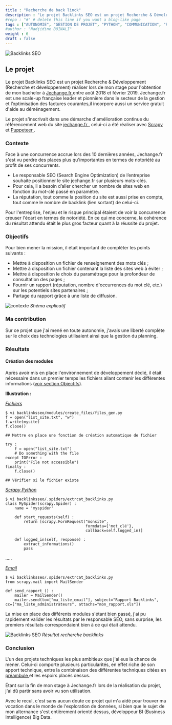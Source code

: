 ```yaml
---
title : "Recherche de back linck"
description : "Le projet Backlinks SEO est un projet Recherche & Développement (Recherche et développement) réaliser lors de mon stage pour l'obtention de mon bachelor à Jechange.fr entre août 2018 et Février 2019."
#repo : "#" # delete this line if you want a blog-like page
tags : ["AUTONOMIE", "GESTION DE PROJET", "PYTHON", "COMMUNICATION", "R&D", "TECHNIQUE"]
#author : "Nadjidine BOINALI"
weight : 6
draft : false
---
```


![Backlinks SEO](../../images/project/home_page/backlink.png)


## Le projet
Le projet Backlinks SEO est un projet Recherche & Développement (Recherche et développement) réaliser lors de mon stage pour l'obtention de mon bachelor à <a href="https ://jechange.fr" target="_blank"> 
Jechange.fr </a> entre août 2018 et février 2019.
Jechange.fr est une scale-up française leader et pionnière dans le secteur de la gestion et l’optimisation des factures courantes,il 
incorpore aussi un service gratuit d'aide au déménagement.

Le projet s'inscrivait dans une démarche d'amélioration continue du référencement web du site <a href="https ://jechange.fr" target="_blank"> jechange.fr </a>, celui-ci a été réaliser avec <a href="https ://scrapy.org" target="_target"> Scrapy </a> et <a href="https ://github.com/puppeteer/puppeteer/" target="_target"> Puppeteer </a>.


### Contexte
Face à une concurrence accrue lors des 10 dernières années, Jechange.fr s'est vu perdre des places plus qu'importantes en termes de notoriété au profit de ses concurrents.

- Le responsable SEO (Search Engine Optimization) de l’entreprise souhaite positionner le site jechange.fr sur plusieurs mots-clés.
- Pour cela, il a besoin d’aller chercher un nombre de sites web en fonction du mot-clé passé
en paramètre.
- La réputation, tout comme la position du site est aussi prise en compte, tout comme le
nombre de backlink (lien sortant) de celui-ci.

Pour l'entreprise, l'enjeu et le risque principal étaient de voir la concurrence creuser l'écart en termes de notoriété.
En ce qui me concerne, la cohérence du résultat attendu était le plus gros facteur quant à la réussite du projet.

### Objectifs

Pour bien mener la mission, il était important de compléter les points suivants :

- Mettre à disposition un fichier de renseignement des mots clés ;
- Mettre à disposition un fichier contenant la liste des sites web à éviter ;
- Mettre à disposition le choix du paramétrage pour la profondeur de consultation des pages ;
- Fournir un rapport (réputation, nombre d'occurrences du mot clé, etc.) sur les potentiels sites partenaires ; 
- Partage du rapport grâce à une liste de diffusion.


![contexte](../../images/project/backlinks/principe.PNG)
<i>Shéma explicatif</i>

### Ma contribution

Sur ce projet que j'ai mené en toute autonomie, j'avais une liberté complète sur le choix des technologies utilisaient ainsi 
que la gestion du planning.

### Résultats
#### Création des modules
Après avoir mis en place l'environnement de développement dédié, il était nécessaire dans un premier temps les fichiers allant contenir les différentes informations (<a href="#objectifs">voir section Objectifs</a>).

<p> <strong>Illustration :</strong> </p>
<p> <i> <u> Fichiers </u></i> </p>

```
$ vi backlinksseo/modules/create_files/files_gen.py
f = open("list_site.txt", "w")
f.write(mysite)
f.close()

## Mettre en place une fonction de création automatique de fichier

try :
    f = open("list_site.txt")
    # Do something with the file
except IOError :
    print("File not accessible")
finally :
    f.close()

## Vérifier si le fichier existe
```

<p> <i> <u> Scrapy Python </u></i> </p>

```
$ vi backlinksseo/.spiders/extrcat_backlinks.py
class MySpider(scrapy.Spider) :
    name = 'myspider'

    def start_requests(self) :
        return [scrapy.FormRequest("monsite",
                                   formdata={'mot_clé'},
                                   callback=self.logged_in)]

    def logged_in(self, response) :
        extract_informations()
        pass

```

.....

<p> <i> <u> Email </u></i> </p>

```
$ vi backlinksseo/.spiders/extrcat_backlinks.py
from scrapy.mail import MailSender

def send_rapport () :
    mailer = MailSender()
    mailer.send(to=["ma_liste_email"], subject="Rapport Backlinks", cc=["ma_liste_administrateurs", attachs="mon_rapport.xls"])

```

La mise en place des différents modules s'étant bien passé, j'ai pu rapidement valider les résultats par le responsable SEO, sans surprise,
les premiers résultats correspondaient bien à ce qui était attendu.

![Backlinks SEO](../../images/project/backlinks/resultats.PNG)
<i>Résultat recherche backlinks</i>


### Conclusion

L'un des projets techniques les plus ambitieux que j'ai eus la chance de mener. 
Celui-ci comporte plusieurs particularités, en effet riche de son apport technique, entre la combinaison des différentes techniques citées en <a href="#le-projet"> préambule </a> et les espoirs placés dessus. 

Étant sur la fin de mon stage à Jechange.fr lors de la réalisation du projet, j'ai dû partir sans avoir vu son utilisation.

Avec le recul, c'est sans aucun doute ce projet qui m'a aidé pour trouver ma vocation dans le monde de l'exploration de données,
si bien que le sujet de mon alternance s'est entièrement orienté dessus, développeur BI (Business Intelligence) Big Data.    



      